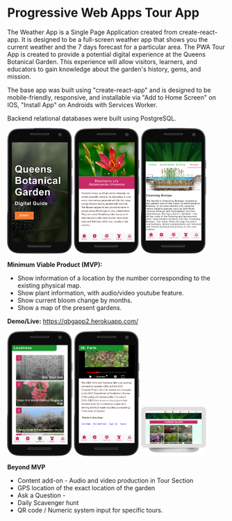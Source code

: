 #   Progressive Web Apps Tour App

The Weather App is a Single Page Application created from create-react-app. It is designed to be a full-screen weather app that shows you the current weather and the 7 days forecast for a particular area.
The PWA Tour App is created to provide a potential digital experience at the Queens Botanical Garden. This experience will allow visitors, learners, and educators to gain knowledge about the garden's history, gems, and mission.

 The base app was built using "create-react-app" and is designed to be mobile-friendly, responsive, and installable via "Add to Home Screen" on IOS, "Install App" on Androids with Services Worker.
 
Backend relational databases were built using PostgreSQL.

<span> 
 <img src = "https://raw.githubusercontent.com/jackyodev/tour/main/frontend/public/qbgapp2.herokuapp.com_(Moto%20G4).png" width = "150px">
<img src = "https://raw.githubusercontent.com/jackyodev/tour/main/frontend/public/qbgapp2.herokuapp.com_home(Moto%20G4)%20(1).png" width = "150px">
<img src = "https://github.com/jackyodev/tour/blob/main/frontend/public/qbgapp2.herokuapp.com_home(Moto%20G4)%20(2).png" width = "150px">
 </span> 



**Minimum Viable Product (MVP):**

-   Show information of a location by the number corresponding to the existing physical map.
-   Show plant information, with audio/video youtube feature.
-   Show current bloom change by months.
-   Show a map of the present gardens.

  **Demo/Live:**
https://qbgapp2.herokuapp.com/

<span> 
 <img src = "https://github.com/jackyodev/tour/blob/main/frontend/public/qbgapp2.herokuapp.com_home(Moto%20G4)%20(4).png" width = "150px">
<img src = "https://github.com/jackyodev/tour/blob/main/frontend/public/qbgapp2.herokuapp.com_home(Moto%20G4)%20(6).png" width = "150px">
<img src = "https://github.com/jackyodev/tour/blob/main/frontend/public/qbgapp2.herokuapp.com_home(Nest%20Hub).png" width = "150px">
 </span>
 



**Beyond MVP**

-   Content add-on - Audio and video production in Tour Section
-   GPS location of the exact location of the garden
-   Ask a Question -
-   Daily Scavenger hunt
-   QR code / Numeric system input for specific tours.

